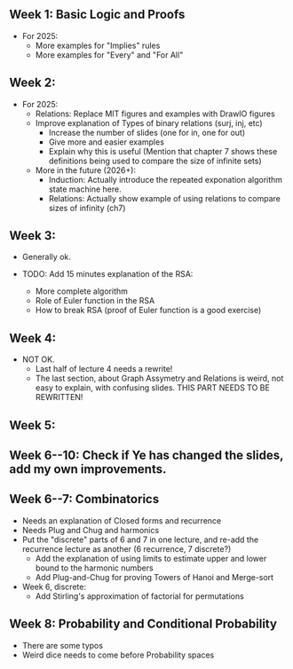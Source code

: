 ## Week 1: Basic Logic and Proofs
- For 2025: 
  - More examples for "Implies" rules
  - More examples for "Every" and "For All"

## Week 2:
- For 2025:
    - Relations: Replace MIT figures and examples with DrawIO figures
    - Improve explanation of Types of binary relations (surj, inj, etc)
      - Increase the number of slides (one for in, one for out)
      - Give more and easier examples
      - Explain why this is useful (Mention that chapter 7 shows these definitions being used to compare the size of infinite sets)
  - More in the future (2026+):
    - Induction: Actually introduce the repeated exponation algorithm state machine here.
    - Relations: Actually show example of using relations to compare sizes of infinity (ch7)

## Week 3:
- Generally ok.

- TODO: Add 15 minutes explanation of the RSA:
  - More complete algorithm
  - Role of Euler function in the RSA
  - How to break RSA
  (proof of Euler function is a good exercise)

## Week 4:
- NOT OK.
  - Last half of lecture 4 needs a rewrite!
  - The last section, about Graph Assymetry and Relations is weird, not easy to explain, 
    with confusing slides. THIS PART NEEDS TO BE REWRITTEN!

## Week 5:

## Week 6--10: Check if Ye has changed the slides, add my own improvements.
## Week 6--7: Combinatorics
- Needs an explanation of Closed forms and recurrence
- Needs Plug and Chug and harmonics
- Put the "discrete" parts of 6 and 7 in one lecture, and re-add the recurrence lecture as another
  (6 recurrence, 7 discrete?)
	- Add the explanation of using limits to estimate upper and lower
	  bound to the harmonic numbers
	- Add Plug-and-Chug for proving Towers of Hanoi and Merge-sort
- Week 6, discrete:
	- Add Stirling's approximation of factorial for permutations

## Week 8: Probability and Conditional Probability
- There are some typos
- Weird dice needs to come before Probability spaces
